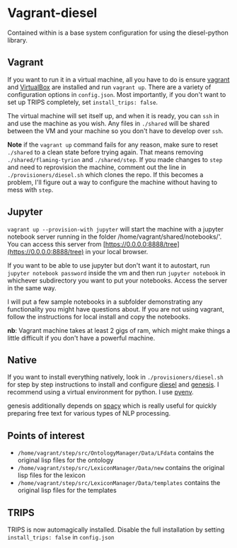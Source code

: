 # Vagrant-diesel

Contained within is a base system configuration for using the diesel-python
library.  

## Vagrant

If you want to run it in a virtual machine, all you have to do is
ensure [vagrant](https://www.vagrantup.com) and [VirtualBox](https://www.virtualbox.org)
are installed and run `vagrant up`.  There are a variety of configuration options in `config.json`.
Most importantly, if you don't want to set up TRIPS completely, set `install_trips: false`.

The virtual machine will set itself up, and when it is ready, you can `ssh` in and
use the machine as you wish.  Any files in `./shared` will be shared between the
VM and your machine so you don't have to develop over `ssh`.

**Note** if the `vagrant up` command fails for any reason, make sure to reset `./shared` to a clean state
before trying again.  That means removing `./shared/flaming-tyrion` and `./shared/step`.  If you made changes
to `step` and need to reprovision the machine, comment out the line in `./provisioners/diesel.sh` which clones
the repo.  If this becomes a problem, I'll figure out a way to configure the machine without having to mess with
`step`.

## Jupyter

`vagrant up --provision-with jupyter` will start the machine with a jupyter notebook server running
in the folder /home/vagrant/shared/notebooks/'.  You can access this server from [https://0.0.0.0:8888/tree](https://0.0.0.0:8888/tree) in your local browser.

If you want to be able to use jupyter but don't want it to autostart, run `jupyter notebook password` inside the vm and then
run `jupyter notebook` in whichever subdirectory you want to put your notebooks.  Access the server in the same way.

I will put a few sample notebooks in a subfolder demonstrating any functionality you might have questions about.
If you are not using vagrant, follow the instructions for local install and copy the notebooks.

**nb**: Vagrant machine takes at least 2 gigs of ram, which might make things
a little difficult if you don't have a powerful machine.

## Native

If you want to install everything natively, look in `./provisioners/diesel.sh`
for step by step instructions to install and configure 
[diesel](http://www.github.com/mrmechko/diesel-python) and [genesis](http://github.com/mrmechko/genesis).
I recommend using a virtual environment for python.  I use [pyenv](http://github.com/pyenv/pyenv).

genesis additionally depends on [spacy](http://spacy.io) which is really useful for quickly preparing free text
for various types of NLP processing.

## Points of interest

* `/home/vagrant/step/src/OntologyManager/Data/LFdata` contains the original lisp files for the ontology
* `/home/vagrant/step/src/LexiconManager/Data/new` contains the original lisp files for the lexicon
* `/home/vagrant/step/src/LexiconManager/Data/templates` contains the original lisp files for the templates

## TRIPS

TRIPS is now automagically installed.  Disable the full installation by setting `install_trips: false` in `config.json`
